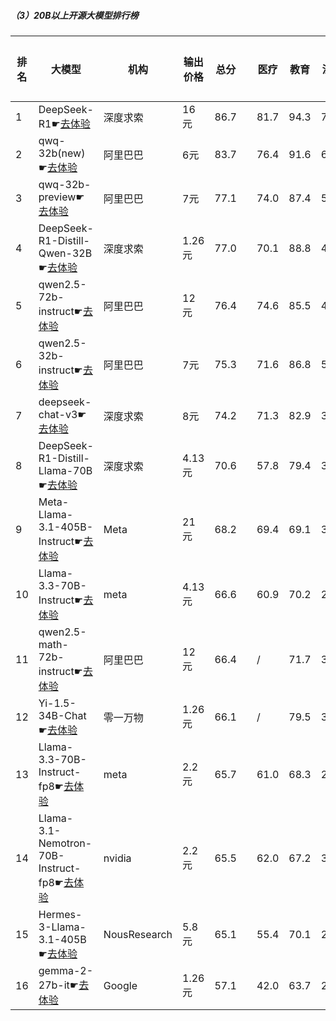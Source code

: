 ##### （3）20B以上开源大模型排行榜
|排名|大模型|机构|输出价格|总分| |医疗|教育|法律|行政公务|推理与数学计算|语言与指令遵从|
|---|-----|---|-------|---|-|----|---|---|------|------------|------------------|
|1|DeepSeek-R1☛[去体验](https://easyllm.site/static/modelcompare.html?type=open-source)|深度求索|16元|86.7| |                    81.7|94.3|71.7|                    88.6|92.7|91.2|
|2|qwq-32b(new)☛[去体验](https://easyllm.site/static/modelcompare.html?type=open-source)|阿里巴巴|6元|83.7| |                    76.4|91.6|62.8|                    86.5|94.3|90.9|
|3|qwq-32b-preview☛[去体验](https://easyllm.site/static/modelcompare.html?type=open-source)|阿里巴巴|7元|77.1| |                    74.0|87.4|50.8|                    78.0|87.4|84.8|
|4|DeepSeek-R1-Distill-Qwen-32B☛[去体验](https://easyllm.site/static/modelcompare.html?type=open-source)|深度求索|1.26元|77.0| |                    70.1|88.8|49.2|                    76.2|90.1|87.7|
|5|qwen2.5-72b-instruct☛[去体验](https://easyllm.site/static/modelcompare.html?type=open-source)|阿里巴巴|12元|76.4| |                    74.6|85.5|49.1|                    71.7|89.3|88.0|
|6|qwen2.5-32b-instruct☛[去体验](https://easyllm.site/static/modelcompare.html?type=open-source)|阿里巴巴|7元|75.3| |                    71.6|86.8|51.9|                    70.0|84.2|87.6|
|7|deepseek-chat-v3☛[去体验](https://easyllm.site/static/modelcompare.html?type=open-source)|深度求索|8元|74.2| |                    71.3|82.9|39.5|                    72.7|92.5|86.6|
|8|DeepSeek-R1-Distill-Llama-70B☛[去体验](https://easyllm.site/static/modelcompare.html?type=open-source)|深度求索|4.13元|70.6| |                    57.8|79.4|35.2|                    77.5|88.8|85.0|
|9|Meta-Llama-3.1-405B-Instruct☛[去体验](https://easyllm.site/static/modelcompare.html?type=open-source)|Meta|21元|68.2| |                    69.4|69.1|37.4|                    64.2|85.0|84.2|
|10|Llama-3.3-70B-Instruct☛[去体验](https://easyllm.site/static/modelcompare.html?type=open-source)|meta|4.13元|66.6| |                    60.9|70.2|29.4|                    66.4|87.4|85.4|
|11|qwen2.5-math-72b-instruct☛[去体验](https://easyllm.site/static/modelcompare.html?type=open-source)|阿里巴巴|12元|66.4| |                    /|71.7|31.0|                    68.0|87.0|80.3|
|12|Yi-1.5-34B-Chat☛[去体验](https://easyllm.site/static/modelcompare.html?type=open-source)|零一万物|1.26元|66.1| |                    /|79.5|38.9|                    59.0|75.3|83.1|
|13|Llama-3.3-70B-Instruct-fp8☛[去体验](https://easyllm.site/static/modelcompare.html?type=open-source)|meta|2.2元|65.7| |                    61.0|68.3|28.5|                    64.8|86.6|85.1|
|14|Llama-3.1-Nemotron-70B-Instruct-fp8☛[去体验](https://easyllm.site/static/modelcompare.html?type=open-source)|nvidia|2.2元|65.5| |                    62.0|67.2|33.1|                    63.7|81.3|85.5|
|15|Hermes-3-Llama-3.1-405B☛[去体验](https://easyllm.site/static/modelcompare.html?type=open-source)|NousResearch|5.8元|65.1| |                    55.4|70.1|29.4|                    64.7|85.6|85.4|
|16|gemma-2-27b-it☛[去体验](https://easyllm.site/static/modelcompare.html?type=open-source)|Google|1.26元|57.1| |                    42.0|63.7|22.9|                    57.1|73.4|83.8|
    
